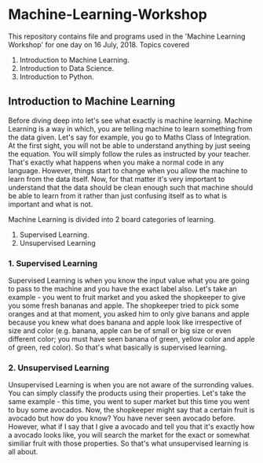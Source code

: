 # Machine-Learning-Workshop
This repository contains file and programs used in the 'Machine Learning Workshop' for one day on 16 July, 2018.
Topics covered
1. Introduction to Machine Learning.
2. Introduction to Data Science.
3. Introduction to Python.

## Introduction to Machine Learning
Before diving deep into let's see what exactly is machine learning. Machine Learning is a way in which, you are telling machine to learn something from the data given. Let's say for example, you go to Maths Class of Integration. At the first sight, you will not be able to understand anything by just seeing the equation. You will simply follow the rules as instructed by your teacher. That's exactly what happens when you make a normal code in any language. 
However, things start to change when you allow the machine to learn from the data itself. Now, for that matter it's very important to understand that the data should be clean enough such that machine should be able to learn from it rather than just confusing itself as to what is important and what is not.

Machine Learning is divided into 2 board categories of learning.
1. Supervised Learning.
2. Unsupervised Learning

### 1. Supervised Learning
Supervised Learning is when you know the input value what you are going to pass to the machine and you have the exact label also. Let's take an example - you went to fruit market and you asked the shopkeeper to give you some fresh bananas and apple. The shopkeeper tried to pick some oranges and at that moment, you asked him to only give banans and apple because you knew what does banana and apple look like irrespective of size and color (e.g. banana, apple can be of small or big size or even different color; you must have seen banana of green, yellow color and apple of green, red color). So that's what basically is supervised learning.

### 2. Unsupervised Learning
Unsupervised Learning is when you are not aware of the surronding values. You can simply classify the products using their properties. Let's take the same example - this time, you went to super market but this time you went to buy some avocados. Now, the shopkeeper might say that a certain fruit is avocado but how do you know? You have never seen avocado before. However, what if I say that I give a avocado and tell you that it's exactly how a avocado looks like, you will search the market for the exact or somewhat similiar fruit with those properties. So that's what unsupervised learning is all about.

